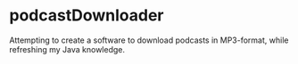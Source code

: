 # podcastDownloader
Attempting to create a software to download podcasts in MP3-format, while refreshing my Java knowledge.
